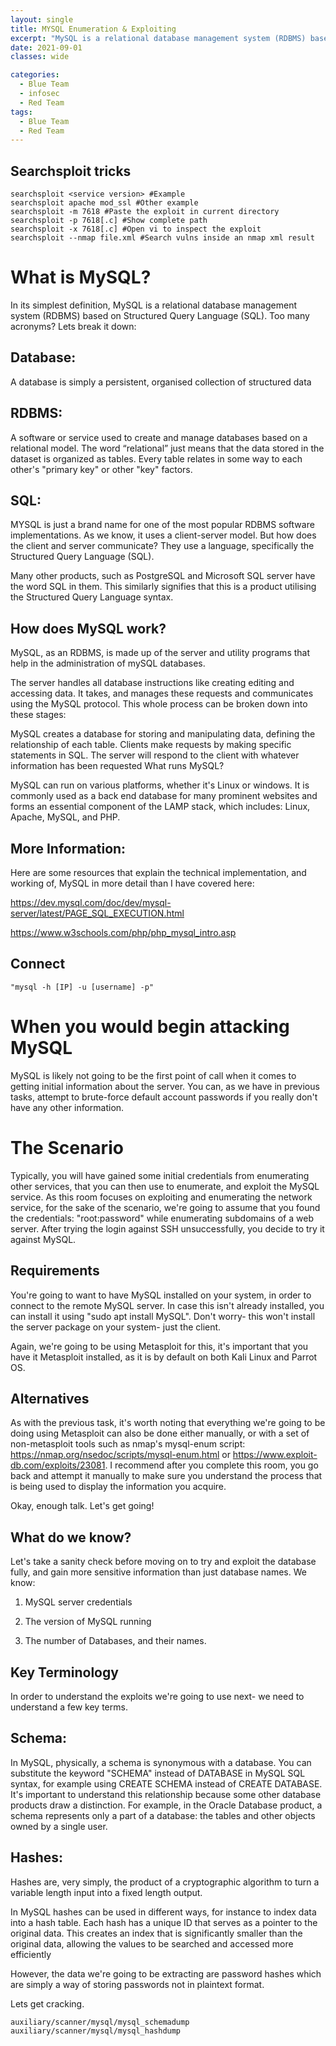 ```yaml
---
layout: single
title: MYSQL Enumeration & Exploiting
excerpt: "MySQL is a relational database management system (RDBMS) based on Structured Query Language (SQL). Too many acronyms? Lets break it down:"
date: 2021-09-01
classes: wide

categories:
  - Blue Team
  - infosec
  - Red Team
tags:
  - Blue Team
  - Red Team
---
```


## Searchsploit tricks

```
searchsploit <service version> #Example
searchsploit apache mod_ssl #Other example
searchsploit -m 7618 #Paste the exploit in current directory
searchsploit -p 7618[.c] #Show complete path
searchsploit -x 7618[.c] #Open vi to inspect the exploit
searchsploit --nmap file.xml #Search vulns inside an nmap xml result
```

# What is MySQL?

In its simplest definition, MySQL is a relational database management system (RDBMS) based on Structured Query Language (SQL). Too many acronyms? Lets break it down:

## Database:

A database is simply a persistent, organised collection of structured data

## RDBMS:

A software or service used to create and manage databases based on a relational model. The word “relational” just means that the data stored in the dataset is organized as tables. Every table relates in some way to each other's "primary key" or other "key" factors.

## SQL:

MYSQL is just a brand name for one of the most popular RDBMS software implementations. As we know, it uses a client-server model. But how does the client and server communicate? They use a language, specifically the Structured Query Language (SQL).

Many other products, such as PostgreSQL and Microsoft SQL server have the word SQL in them. This similarly signifies that this is a product utilising the Structured Query Language syntax.

## How does MySQL work?

MySQL, as an RDBMS, is made up of the server and utility programs that help in the administration of mySQL databases.

The server handles all database instructions like creating editing and accessing data. It takes, and manages these requests and communicates using the MySQL protocol. This whole process can be broken down into these stages:

MySQL creates a database for storing and manipulating data, defining the relationship of each table.
Clients make requests by making specific statements in SQL.
The server will respond to the client with whatever information has been requested
What runs MySQL?

MySQL can run on various platforms, whether it's Linux or windows. It is commonly used as a back end database for many prominent websites and forms an essential component of the LAMP stack, which includes: Linux, Apache, MySQL, and PHP.

## More Information:

Here are some resources that explain the technical implementation, and working of, MySQL in more detail than I have covered here:

https://dev.mysql.com/doc/dev/mysql-server/latest/PAGE_SQL_EXECUTION.html 

https://www.w3schools.com/php/php_mysql_intro.asp

## Connect
```
"mysql -h [IP] -u [username] -p"
```


# When you would begin attacking MySQL

MySQL is likely not going to be the first point of call when it comes to getting initial information about the server. You can, as we have in previous tasks, attempt to brute-force default account passwords if you really don't have any other information.

# The Scenario

Typically, you will have gained some initial credentials from enumerating other services, that you can then use to enumerate, and exploit the MySQL service. As this room focuses on exploiting and enumerating the network service, for the sake of the scenario, we're going to assume that you found the credentials: "root:password" while enumerating subdomains of a web server. After trying the login against SSH unsuccessfully, you decide to try it against MySQL.

## Requirements

You're going to want to have MySQL installed on your system, in order to connect to the remote MySQL server. In case this isn't already installed, you can install it using "sudo apt install MySQL". Don't worry- this won't install the server package on your system- just the client.

Again, we're going to be using Metasploit for this, it's important that you have it Metasploit installed, as it is by default on both Kali Linux and Parrot OS.

## Alternatives

As with the previous task, it's worth noting that everything we're going to be doing using Metasploit can also be done either manually, or with a set of non-metasploit tools such as nmap's mysql-enum script: https://nmap.org/nsedoc/scripts/mysql-enum.html or https://www.exploit-db.com/exploits/23081. I recommend after you complete this room, you go back and attempt it manually to make sure you understand the process that is being used to display the information you acquire.

Okay, enough talk. Let's get going!

## What do we know?

Let's take a sanity check before moving on to try and exploit the database fully, and gain more sensitive information than just database names. We know:

1. MySQL server credentials

2. The version of MySQL running

3. The number of Databases, and their names.

## Key Terminology

In order to understand the exploits we're going to use next- we need to understand a few key terms.

## Schema:

In MySQL, physically, a schema is synonymous with a database. You can substitute the keyword "SCHEMA" instead of DATABASE in MySQL SQL syntax, for example using CREATE SCHEMA instead of CREATE DATABASE. It's important to understand this relationship because some other database products draw a distinction. For example, in the Oracle Database product, a schema represents only a part of a database: the tables and other objects owned by a single user.

## Hashes:

Hashes are, very simply, the product of a cryptographic algorithm to turn a variable length input into a fixed length output.

In MySQL hashes can be used in different ways, for instance to index data into a hash table. Each hash has a unique ID that serves as a pointer to the original data. This creates an index that is significantly smaller than the original data, allowing the values to be searched and accessed more efficiently

However, the data we're going to be extracting are password hashes which are simply a way of storing passwords not in plaintext format.

Lets get cracking.

```
auxiliary/scanner/mysql/mysql_schemadump
auxiliary/scanner/mysql/mysql_hashdump
```
